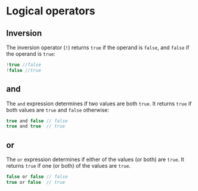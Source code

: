 # Logical operators

## Inversion

The inversion operator \(`!`\) returns `true` if the operand is `false`, and `false` if the operand is `true`:

```javascript
!true //false
!false //true
```

## and

The `and` expression determines if two values are both `true`. It returns `true` if both values are `true` and `false` otherwise:

```javascript
true and false // false
true and true  // true
```

## or

The `or` expression determines if either of the values \(or both\) are `true`. It returns `true` if one \(or both\) of the values are `true`.

```javascript
false or false // false
true or false  // true
```



